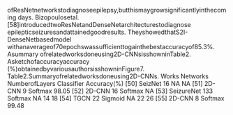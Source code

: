 ofResNetnetworkstodiagnoseepilepsy,butthismaygrowsignificantlyinthecoming
days. Bizopoulosetal.[58]introducedtwoResNetandDenseNetarchitecturestodiagnose
epilepticseizuresandattainedgoodresults. TheyshowedthatS2I-DenseNetbasedmodel
withanaverageof70epochswassufficienttogainthebestaccuracyof85.3%. Asummary
ofrelatedworksdoneusing2D-CNNsisshowninTable2. Asketchofaccuracyaccuracy
(%)obtainedbyvariousauthorsisshowninFigure7.
Table2.Summaryofrelatedworksdoneusing2D-CNNs.
Works Networks NumberofLayers Classifier Accuracy(%)
[50] SeizNet 16 NA NA
[51] 2D-CNN 9 Softmax 98.05
[52] 2D-CNN 16 Softmax NA
[53] SeizureNet 133 Softmax NA
14
18
[54] TGCN 22 Sigmoid NA
22
26
[55] 2D-CNN 8 Softmax 99.48